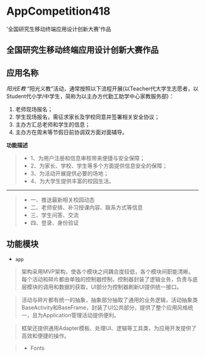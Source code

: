 # AppCompetition418
'全国研究生移动终端应用设计创新大赛'作品

## **全国研究生移动终端应用设计创新大赛**作品
**应用名称**
---
*阳光E教*
“阳光义教”活动，通常按照以下流程开展(以Teacher代大学生志愿者，以Student代小学/中学生，简称为以主办方代勤工助学中心家教服务部)：
1. 老师现场报名；
2. 学生现场报名，需征求家长及学校同意并签署相关安全协议；
3. 主办方汇总老师和学生的信息；
4. 主办方在周末等节假日前协调双方面对面辅导。


**功能描述**
>* 1、为用户注册和信息审核带来便捷与安全保障；
>* 2、为家长、学校、学生等多个方面提供信息安全的保障；
>* 3、为活动开展提供必要的场地；
>* 4、为大学生提供丰富的校园生活。

---
>* 一、推送最新相关校园动态
>* 二、老师安排、补习授课内容、联系方式等信息
>* 三、学生问答、交流
>* 四、登录、身份验证

**功能模块**
---

* `app`

> 架构采用MVP架构，使各个模块之间耦合度较低，各个模块间职能清晰。每个活动和碎片都由单独的控制器控制，控制器封装了逻辑业务，负责与底层模块的调用和数据的获取，UI部分为控制器刷新UI提供统一接口。

> 活动与碎片都有统一的抽象，抽象部分抽取了通用的业务逻辑，活动抽象类BaseActivity和BaseFrame，封装了UI公共部分，提供了整个应用风格统一，且为Application管理活动提供便利。

> 框架还提供通用Adapter模板、处理UI、逻辑等工具类，为应用开发提供了高效和便捷的操作。

> *  Fonts
